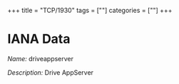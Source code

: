 +++
title = "TCP/1930"
tags = [""]
categories = [""]
+++

# IANA Data

_Name:_ driveappserver

_Description:_ Drive AppServer

